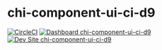 # chi-component-ui-ci-d9

[![CircleCI](https://circleci.com/gh/JasonBoyce-ucsf/chi-component-ui-ci-d9.svg?style=shield)](https://circleci.com/gh/JasonBoyce-ucsf/chi-component-ui-ci-d9)
[![Dashboard chi-component-ui-ci-d9](https://img.shields.io/badge/dashboard-chi_component_ui_ci_d9-yellow.svg)](https://dashboard.pantheon.io/sites/f54d736c-bfa4-4eba-b496-e5c7dfb88611#dev/code)
[![Dev Site chi-component-ui-ci-d9](https://img.shields.io/badge/site-chi_component_ui_ci_d9-blue.svg)](http://dev-chi-component-ui-ci-d9.pantheonsite.io/)